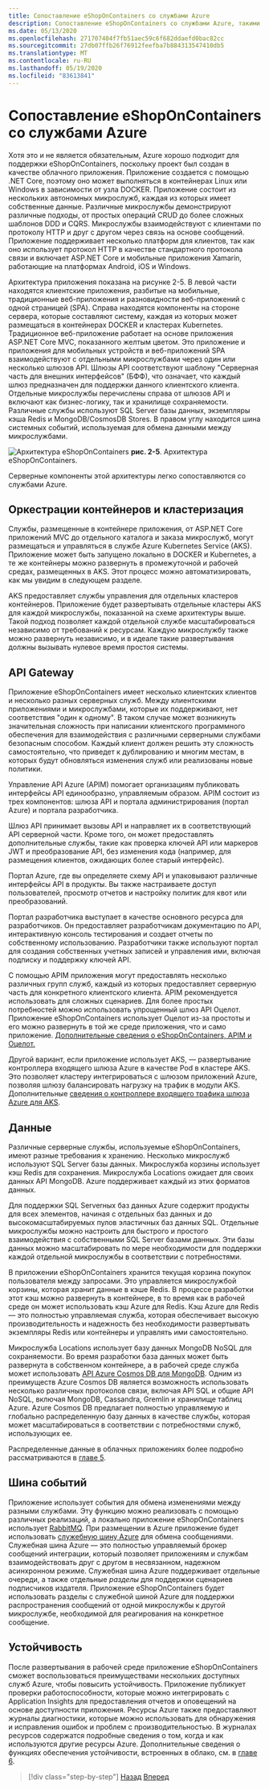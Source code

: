 ```yaml
---
title: Сопоставление eShopOnContainers со службами Azure
description: Сопоставление eShopOnContainers со службами Azure, такими как служба Kubernetes Azure, шлюз API и служебная шина Azure.
ms.date: 05/13/2020
ms.openlocfilehash: 271707404f7fb51aec59c6f682ddaefd0bac82cc
ms.sourcegitcommit: 27db07ffb26f76912feefba7b884313547410db5
ms.translationtype: MT
ms.contentlocale: ru-RU
ms.lasthandoff: 05/19/2020
ms.locfileid: "83613841"
---
```

# <a name="mapping-eshoponcontainers-to-azure-services"></a>Сопоставление eShopOnContainers со службами Azure

Хотя это и не является обязательным, Azure хорошо подходит для поддержки eShopOnContainers, поскольку проект был создан в качестве облачного приложения. Приложение создается с помощью .NET Core, поэтому оно может выполняться в контейнерах Linux или Windows в зависимости от узла DOCKER. Приложение состоит из нескольких автономных микрослужб, каждая из которых имеет собственные данные. Различные микрослужбы демонстрируют различные подходы, от простых операций CRUD до более сложных шаблонов DDD и CQRS. Микрослужбы взаимодействуют с клиентами по протоколу HTTP и друг с другом через связь на основе сообщений. Приложение поддерживает несколько платформ для клиентов, так как оно использует протокол HTTP в качестве стандартного протокола связи и включает ASP.NET Core и мобильные приложения Xamarin, работающие на платформах Android, iOS и Windows.

Архитектура приложения показана на рисунке 2-5. В левой части находятся клиентские приложения, разбитые на мобильные, традиционные веб-приложения и разновидности веб-приложений с одной страницей (SPA). Справа находятся компоненты на стороне сервера, которые составляют систему, каждая из которых может размещаться в контейнерах DOCKER и кластерах Kubernetes. Традиционное веб-приложение работает на основе приложения ASP.NET Core MVC, показанного желтым цветом. Это приложение и приложения для мобильных устройств и веб-приложений SPA взаимодействуют с отдельными микрослужбами через один или несколько шлюзов API. Шлюзы API соответствуют шаблону "Серверная часть для внешних интерфейсов" (БФФ), что означает, что каждый шлюз предназначен для поддержки данного клиентского клиента. Отдельные микрослужбы перечислены справа от шлюзов API и включают как бизнес-логику, так и хранилище сохраняемости. Различные службы используют SQL Server базы данных, экземпляры кэша Redis и MongoDB/CosmosDB Stores. В правом углу находится шина системных событий, используемая для обмена данными между микрослужбами.

![Архитектура eShopOnContainers ](./media/eshoponcontainers-architecture.png)
 **рис. 2-5**. Архитектура eShopOnContainers.

Серверные компоненты этой архитектуры легко сопоставляются со службами Azure.

## <a name="container-orchestration-and-clustering"></a>Оркестрации контейнеров и кластеризация

Службы, размещенные в контейнере приложения, от ASP.NET Core приложений MVC до отдельного каталога и заказа микрослужб, могут размещаться и управляться в службе Azure Kubernetes Service (AKS). Приложение может быть запущено локально в DOCKER и Kubernetes, а те же контейнеры можно развернуть в промежуточной и рабочей средах, размещенных в AKS. Этот процесс можно автоматизировать, как мы увидим в следующем разделе.

AKS предоставляет службы управления для отдельных кластеров контейнеров. Приложение будет развертывать отдельные кластеры AKS для каждой микрослужбы, показанной на схеме архитектуры выше. Такой подход позволяет каждой отдельной службе масштабироваться независимо от требований к ресурсам. Каждую микрослужбу также можно развернуть независимо, и в идеале такие развертывания должны вызывать нулевое время простоя системы.

## <a name="api-gateway"></a>API Gateway

Приложение eShopOnContainers имеет несколько клиентских клиентов и несколько разных серверных служб. Между клиентскими приложениями и микрослужбами, которые их поддерживают, нет соответствия "один к одному". В таком случае может возникнуть значительная сложность при написании клиентского программного обеспечения для взаимодействия с различными серверными службами безопасным способом. Каждый клиент должен решить эту сложность самостоятельно, что приведет к дублированию и многим местам, в которых будут обновляться изменения служб или реализованы новые политики.

Управление API Azure (APIM) помогает организациям публиковать интерфейсы API единообразно, управляемым образом. APIM состоит из трех компонентов: шлюза API и портала администрирования (портал Azure) и портала разработчика.

Шлюз API принимает вызовы API и направляет их в соответствующий API серверной части. Кроме того, он может предоставлять дополнительные службы, такие как проверка ключей API или маркеров JWT и преобразование API, без изменения кода (например, для размещения клиентов, ожидающих более старый интерфейс).

Портал Azure, где вы определяете схему API и упаковывают различные интерфейсы API в продукты. Вы также настраиваете доступ пользователей, просмотр отчетов и настройку политик для квот или преобразований.

Портал разработчика выступает в качестве основного ресурса для разработчиков. Он предоставляет разработчикам документацию по API, интерактивную консоль тестирования и создает отчеты по собственному использованию. Разработчики также используют портал для создания собственных учетных записей и управления ими, включая подписку и поддержку ключей API.

С помощью APIM приложения могут предоставлять несколько различных групп служб, каждый из которых предоставляет серверную часть для конкретного клиентского клиента. APIM рекомендуется использовать для сложных сценариев. Для более простых потребностей можно использовать упрощенный шлюз API Оцелот. Приложение eShopOnContainers использует Оцелот из-за простоты и его можно развернуть в той же среде приложения, что и само приложение. [Дополнительные сведения о eShopOnContainers, APIM и Оцелот.](https://docs.microsoft.com/dotnet/architecture/microservices/architect-microservice-container-applications/direct-client-to-microservice-communication-versus-the-api-gateway-pattern#azure-api-management)

Другой вариант, если приложение использует AKS, — развертывание контроллера входящего шлюза Azure в качестве Pod в кластере AKS. Это позволяет кластеру интегрироваться с шлюзом приложений Azure, позволяя шлюзу балансировать нагрузку на трафик в модули AKS. Дополнительные [сведения о контроллере входящего трафика шлюза Azure для AKS](https://github.com/Azure/application-gateway-kubernetes-ingress).

## <a name="data"></a>Данные

Различные серверные службы, используемые eShopOnContainers, имеют разные требования к хранению. Несколько микрослужб используют SQL Server базы данных. Микрослужба корзины использует кэш Redis для сохранения. Микрослужба Locations ожидает для своих данных API MongoDB. Azure поддерживает каждый из этих форматов данных.

Для поддержки SQL Serverных баз данных Azure содержит продукты для всех элементов, начиная с отдельных баз данных и до высокомасштабируемых пулов эластичных баз данных SQL. Отдельные микрослужбы можно настроить для быстрого и простого взаимодействия с собственными SQL Server базами данных. Эти базы данных можно масштабировать по мере необходимости для поддержки каждой отдельной микрослужбы в соответствии с потребностями.

В приложении eShopOnContainers хранится текущая корзина покупок пользователя между запросами. Это управляется микрослужбой корзины, которая хранит данные в кэше Redis. В процессе разработки этот кэш можно развернуть в контейнере, в то время как в рабочей среде он может использовать кэш Azure для Redis. Кэш Azure для Redis — это полностью управляемая служба, которая обеспечивает высокую производительность и надежность без необходимости развертывать экземпляры Redis или контейнеры и управлять ими самостоятельно.

Микрослужба Locations использует базу данных MongoDB NoSQL для сохраняемости. Во время разработки база данных может быть развернута в собственном контейнере, а в рабочей среде служба может использовать [API Azure Cosmos DB для MongoDB](https://docs.microsoft.com/azure/cosmos-db/mongodb-introduction). Одним из преимуществ Azure Cosmos DB является возможность использовать несколько различных протоколов связи, включая API SQL и общие API NoSQL, включая MongoDB, Cassandra, Gremlin и хранилище таблиц Azure. Azure Cosmos DB предлагает полностью управляемую и глобально распределенную базу данных в качестве службы, которая может масштабироваться в соответствии с потребностями служб, использующих ее.

Распределенные данные в облачных приложениях более подробно рассматриваются в [главе 5](distributed-data.md).

## <a name="event-bus"></a>Шина событий

Приложение использует события для обмена изменениями между разными службами. Эту функцию можно реализовать с помощью различных реализаций, а локально приложение eShopOnContainers использует [RabbitMQ](https://www.rabbitmq.com/). При размещении в Azure приложение будет использовать [служебную шину Azure](https://docs.microsoft.com/azure/service-bus/) для обмена сообщениями. Служебная шина Azure — это полностью управляемый брокер сообщений интеграции, который позволяет приложениям и службам взаимодействовать друг с другом в несвязанном, надежном асинхронном режиме. Служебная шина Azure поддерживает отдельные очереди, а также отдельные *разделы* для поддержки сценариев подписчиков издателя. Приложение eShopOnContainers будет использовать разделы с служебной шиной Azure для поддержки распространения сообщений от одной микрослужбы к другой микрослужбе, необходимой для реагирования на конкретное сообщение.

## <a name="resiliency"></a>Устойчивость

После развертывания в рабочей среде приложение eShopOnContainers сможет воспользоваться преимуществами нескольких доступных служб Azure, чтобы повысить устойчивость. Приложение публикует проверки работоспособности, которые можно интегрировать с Application Insights для предоставления отчетов и оповещений на основе доступности приложения. Ресурсы Azure также предоставляют журналы диагностики, которые можно использовать для обнаружения и исправления ошибок и проблем с производительностью. В журналах ресурсов содержатся подробные сведения о том, когда и как используются другие ресурсы Azure. Дополнительные сведения о функциях обеспечения устойчивости, встроенных в облако, см. в [главе 6](resiliency.md).

>[!div class="step-by-step"]
>[Назад](introduce-eshoponcontainers-reference-app.md)
>[Вперед](deploy-eshoponcontainers-azure.md)
